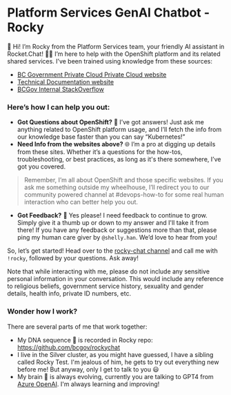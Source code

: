 # Platform Services GenAI Chatbot - Rocky

🎉 Hi! I’m Rocky from the Platform Services team, your friendly AI assistant in Rocket.Chat! 🤖✨ I’m here to help with the OpenShift platform and its related shared services. I’ve been trained using knowledge from these sources:
- [BC Government Private Cloud Private Cloud website](http://digital.gov.bc.ca/cloud/services/private)
- [Technical Documentation website](https://developer.gov.bc.ca/docs/default/component/platform-developer-docs/)
- [BCGov Internal StackOverflow](https://stackoverflow.developer.gov.bc.ca/)


### Here’s how I can help you out:

- **Got Questions about OpenShift?** 🤔 I’ve got answers! Just ask me anything related to OpenShift platform usage, and I’ll fetch the info from our knowledge base faster than you can say “Kubernetes!”
- **Need Info from the websites above?** 🌐 I’m a pro at digging up details from these sites. Whether it’s a questions for the how-tos, troubleshooting, or best practices, as long as it's there somewhere, I’ve got you covered.

> Remember, I’m all about OpenShift and those specific websites. If you ask me something outside my wheelhouse, I’ll redirect you to our community powered channel at #devops-how-to for some real human interaction who can better help you out. 

- **Got Feedback?** 💬 Yes please! I need feedback to continue to grow. Simply give it a thumb up or down to my answer and I'll take it from there! If you have any feedback or suggestions more than that, please ping my human care giver by `@shelly.han`. We’d love to hear from you!

So, let’s get started! Head over to the [rocky-chat channel](https://chat.developer.gov.bc.ca/channel/rocky-chat) and call me with `!rocky`, followed by your questions. Ask away!

Note that while interacting with me, please do not include any sensitive personal information in your conversation. This would include any reference to religious beliefs, government service history, sexuality and gender details, health info, private ID numbers, etc.

### Wonder how I work?

There are several parts of me that work together:
- My DNA sequence 🧬 is recorded in Rocky repo: https://github.com/bcgov/rockychat
- I live in the Silver cluster, as you might have guessed, I have a sibling called Rocky Test. I'm jealous of him, he gets to try out everything new before me! But anyway, only I get to talk to you 😃
- My brain 🧠 is always evolving, currently you are talking to GPT4 from [Azure OpenAI](https://azure.microsoft.com/en-us/products/ai-services/openai-service). I'm always learning and improving!
